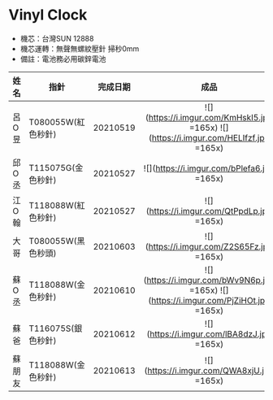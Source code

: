# Vinyl Clock
* 機芯：台灣SUN 12888 
* 機芯運轉：無聲無螺紋壓針 掃秒0mm
* 備註：電池務必用碳鋅電池

| 姓名   | 指針               | 完成日期 |                                         成品                                          |
| ------ | ------------------ | -------- |:-------------------------------------------------------------------------------------:|
| 呂O昱  | T080055W(紅色秒針) | 20210519 | ![](https://i.imgur.com/KmHskI5.jpg =165x) ![](https://i.imgur.com/HELIfzf.jpg =165x) |
| 邱O丞  | T115075G(金色秒針) | 20210527 |                      ![](https://i.imgur.com/bPlefa6.jpg =165x)                       |
| 江O翰  | T118088W(紅色秒針) | 20210527 |                      ![](https://i.imgur.com/QtPpdLp.jpg =165x)                       |
| 大哥   | T080055W(黑色秒頭) | 20210603 |                      ![](https://i.imgur.com/Z2S65Fz.jpg =165x)                       |
| 蘇O丞  | T118088W(金色秒針) | 20210610 | ![](https://i.imgur.com/bWv9N6p.jpg =165x) ![](https://i.imgur.com/PjZiHOt.jpg =165x) |
| 蘇爸   | T116075S(銀色秒針) | 20210612 |                      ![](https://i.imgur.com/lBA8dzJ.jpg =165x)                       |
| 蘇朋友 | T118088W(金色秒針) | 20210613 |                      ![](https://i.imgur.com/QWA8xjU.jpg =165x)                       |


